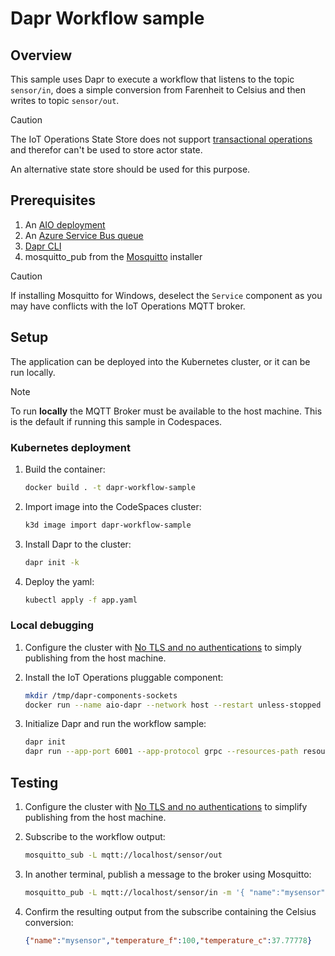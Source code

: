 # Dapr Workflow sample

## Overview

This sample uses Dapr to execute a workflow that listens to the topic `sensor/in`, does a simple conversion from Farenheit to Celsius and then writes to topic `sensor/out`.

> [!CAUTION]
> The IoT Operations State Store does not support [transactional operations](https://docs.dapr.io/developing-applications/building-blocks/state-management/state-management-overview/#actor-state) and therefor can't be used to store actor state.
>
> An alternative state store should be used for this purpose.

## Prerequisites

1. An [AIO deployment](https://learn.microsoft.com/azure/iot-operations/get-started/quickstart-deploy)
1. An [Azure Service Bus queue](https://learn.microsoft.com/en-us/azure/service-bus-messaging/service-bus-quickstart-portal)
1. [Dapr CLI](https://docs.dapr.io/getting-started/install-dapr-cli/)
1. mosquitto_pub from the [Mosquitto](https://mosquitto.org/download/) installer

> [!CAUTION]
> If installing Mosquitto for Windows, deselect the `Service` component as you may have conflicts with the IoT Operations MQTT broker.

## Setup

The application can be deployed into the Kubernetes cluster, or it can be run locally.

> [!NOTE]
> To run **locally** the MQTT Broker must be available to the host machine. This is the default if running this sample in Codespaces.

### Kubernetes deployment

1. Build the container:

    ```bash
    docker build . -t dapr-workflow-sample
    ```

1. Import image into the CodeSpaces cluster:

    ```bash
    k3d image import dapr-workflow-sample
    ```

1. Install Dapr to the cluster:

    ```bash
    dapr init -k
    ```

1. Deploy the yaml:

    ```bash
    kubectl apply -f app.yaml
    ```

### Local debugging

1. Configure the cluster with [No TLS and no authentications](https://learn.microsoft.com/azure/iot-operations/manage-mqtt-connectivity/howto-test-connection#no-tls-and-no-authentication) to simply publishing from the host machine.

1. Install the IoT Operations pluggable component:
    
    ```bash
    mkdir /tmp/dapr-components-sockets
    docker run --name aio-dapr --network host --restart unless-stopped -v /tmp/dapr-components-sockets:/tmp/dapr-components-sockets -d ghcr.io/azure/iot-operations-dapr-components:latest
    ```

1. Initialize Dapr and run the workflow sample:

    ```bash
    dapr init
    dapr run --app-port 6001 --app-protocol grpc --resources-path resources -- go run .
    ```

## Testing

1. Configure the cluster with [No TLS and no authentications](https://learn.microsoft.com/azure/iot-operations/manage-mqtt-connectivity/howto-test-connection#no-tls-and-no-authentication) to simplify publishing from the host machine.

1. Subscribe to the workflow output:

    ```bash
    mosquitto_sub -L mqtt://localhost/sensor/out
    ```

1. In another terminal, publish a message to the broker using Mosquitto:

    ```bash
    mosquitto_pub -L mqtt://localhost/sensor/in -m '{ "name":"mysensor", "temperature_f":100 }'
    ```

1. Confirm the resulting output from the subscribe containing the Celsius conversion:

    ```json
    {"name":"mysensor","temperature_f":100,"temperature_c":37.77778}
    ```
